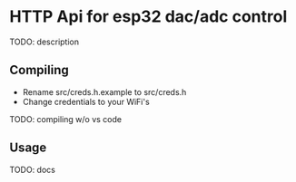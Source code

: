 # HTTP Api for esp32 dac/adc control

TODO: description

## Compiling

+ Rename src/creds.h.example to src/creds.h
+ Change credentials to your WiFi's

TODO: compiling w/o vs code

## Usage

TODO: docs